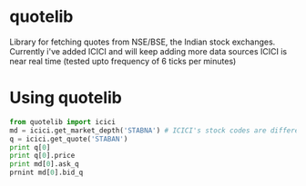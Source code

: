 # quotelib
Library for fetching quotes from NSE/BSE, the Indian stock exchanges.
Currently i've added ICICI and will keep adding more data sources
ICICI is near real time (tested upto frequency of 6 ticks per minutes)
# Using quotelib
```python
from quotelib import icici
md = icici.get_market_depth('STABNA') # ICICI's stock codes are different from NSE
q = icici.get_quote('STABAN')
print q[0]
print q[0].price
print md[0].ask_q
prnint md[0].bid_q
```
